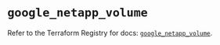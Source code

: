 # `google_netapp_volume`

Refer to the Terraform Registry for docs: [`google_netapp_volume`](https://registry.terraform.io/providers/hashicorp/google/6.37.0/docs/resources/netapp_volume).
